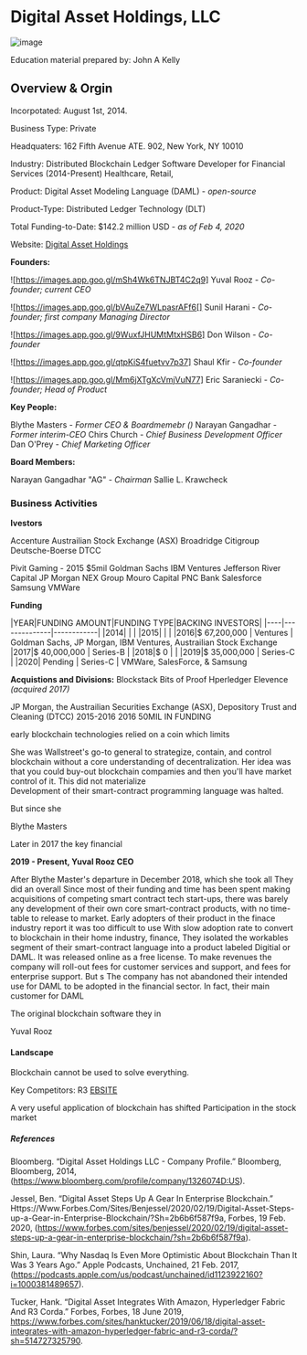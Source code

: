 # **Digital Asset Holdings, LLC** 

![image](C:\Users\jakel_lv9e09w\OneDrive\Pictures\casestudy\logo.png) 

Education material prepared by: John  A Kelly

## Overview & Orgin

Incorpotated: August 1st, 2014.

Business Type: Private

Headquaters: 162 Fifth Avenue ATE. 902, New York, NY 10010

Industry: Distributed Blockchain Ledger Software Developer for Financial Services (2014-Present) Healthcare, Retail, 

Product: Digital Asset Modeling Language (DAML) - *open-source*

Product-Type: Distributed Ledger Technology (DLT)

Total Funding-to-Date: $142.2 million USD - *as of Feb 4, 2020*

Website: [Digital Asset Holdings](www.digitalasset.com)

**Founders:**

![https://images.app.goo.gl/mSh4Wk6TNJBT4C2q9]
Yuval Rooz - *Co-founder; current CEO* 

![https://images.app.goo.gl/bVAuZe7WLpasrAFf6[] 
Sunil Harani - *Co-founder; first company Managing Director*

![https://images.app.goo.gl/9WuxfJHUMtMtxHSB6]
Don Wilson - *Co-founder*

![https://images.app.goo.gl/qtpKiS4fuetvv7p37]
Shaul Kfir - *Co-founder*

![https://images.app.goo.gl/Mm6jXTgXcVmjVuN77]
Eric Saraniecki - *Co-founder; Head of Product*

**Key People:**

Blythe Masters - *Former CEO & Boardmemebr ()*
Narayan Gangadhar - *Former interim-CEO* 
Chirs Church - *Chief Business Development Officer*
Dan O'Prey - *Chief Marketing Officer*


**Board Members:**

Narayan Gangadhar "AG" - *Chairman* 
Sallie L. Krawcheck

### Business Activities

**Ivestors**

Accenture
Austrailian Stock Exchange (ASX)
Broadridge
Citigroup
Deutsche-Boerse
DTCC

Pivit Gaming - 2015 $5mil
Goldman Sachs
IBM Ventures
Jefferson River Capital 
JP Morgan
NEX Group
Mouro Capital
PNC Bank
Salesforce
Samsung 
VMWare

**Funding**

|YEAR|FUNDING AMOUNT|FUNDING TYPE|BACKING INVESTORS|
|----|--------------|------------|
|2014|              |            |
|2015|              |            |
|2016|$ 67,200,000  |  Ventures  | Goldman Sachs, JP Morgan, IBM Ventures, Austrailian Stock Exchange 
|2017|$ 40,000,000  |  Series-B  |
|2018|$          0  |            |
|2019|$ 35,000,000  |  Series-C  | 
|2020|     Pending  |  Series-C  | VMWare, SalesForce, & Samsung

**Acquistions and Divisions:**
Blockstack 
Bits of Proof
Hperledger 
Elevence *(acquired 2017)*

JP Morgan, the Austrailian Securities Exchange (ASX), Depository Trust and Cleaning (DTCC) 2015-2016
2016 50MIL IN FUNDING 


early blockchain technologies relied on a coin which limits 

She was Wallstreet's go-to general to strategize, contain, and control blockchain without a core understanding of decentralization. Her idea was that you could buy-out blockchain compamies and then you'll have market control of it. This did not materialize  
Development of their smart-contract programming language was halted. 

But since she 

Blythe Masters 

Later in 2017 the key financial 

**2019 - Present, Yuval Rooz CEO**

After Blythe Master's departure in December 2018, which she took all
They did an overall 
Since most of their funding and time has been spent making acquisitions of competing smart contract tech start-ups, there was barely any development of their own core smart-contract products, with no time-table to release to market. Early adopters of their product in the finace industry report it was too difficult to use 
With slow adoption rate to convert to blockchain in their home industry, finance, 
They isolated the workables segment of their smart-contract language into a product labeled Digitial  or DAML. It was released online as a free license. To make revenues the company will roll-out fees for customer services and support, and fees for enterprise support. But s
The company has not abandoned their intended use for DAML to be adopted in the financial sector. In fact, their main customer for DAML 




 


The original blockchain software they in

Yuval Rooz 

#### Landscape

Blockchain cannot be used to solve everything. 

Key Competitors:
R3  [EBSITE](https://www.r3.com/)


A very useful application of blockchain has shifted 
Participation in the stock market 

##### References

Bloomberg. “Digital Asset Holdings LLC - Company Profile.” Bloomberg, Bloomberg, 2014, (https://www.bloomberg.com/profile/company/1326074D:US).

Jessel, Ben. “Digital Asset Steps Up A Gear In Enterprise Blockchain.” Https://Www.Forbes.Com/Sites/Benjessel/2020/02/19/Digital-Asset-Steps-up-a-Gear-in-Enterprise-Blockchain/?Sh=2b6b6f587f9a, Forbes, 19 Feb. 2020, (https://www.forbes.com/sites/benjessel/2020/02/19/digital-asset-steps-up-a-gear-in-enterprise-blockchain/?sh=2b6b6f587f9a).

Shin, Laura. “Why Nasdaq Is Even More Optimistic About Blockchain Than It Was 3 Years Ago.” Apple Podcasts, Unchained, 21 Feb. 2017, (https://podcasts.apple.com/us/podcast/unchained/id1123922160?i=1000381489657).

Tucker, Hank. “Digital Asset Integrates With Amazon, Hyperledger Fabric And R3 Corda.” Forbes, Forbes, 18 June 2019, https://www.forbes.com/sites/hanktucker/2019/06/18/digital-asset-integrates-with-amazon-hyperledger-fabric-and-r3-corda/?sh=514727325790.